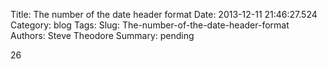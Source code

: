 Title: The number of the date header format
Date: 2013-12-11 21:46:27.524
Category: blog
Tags: 
Slug: The-number-of-the-date-header-format
Authors: Steve Theodore
Summary: pending

26


